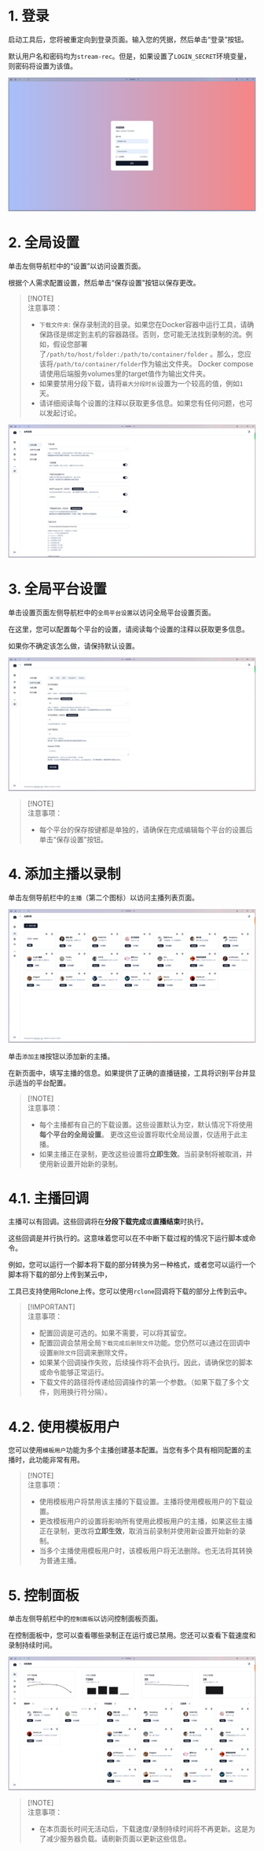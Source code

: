 # 1. 登录

启动工具后，您将被重定向到登录页面。输入您的凭据，然后单击“登录”按钮。

默认用户名和密码均为`stream-rec`。但是，如果设置了`LOGIN_SECRET`环境变量，则密码将设置为该值。

![login.png](https://github.com/hua0512/stream-rec-front/blob/master/docs/zh/login.png)

# 2. 全局设置

单击左侧导航栏中的“设置”以访问设置页面。

根据个人需求配置设置，然后单击“保存设置”按钮以保存更改。

> [!NOTE]\
> 注意事项：
> - `下载文件夹`:
    保存录制流的目录。如果您在Docker容器中运行工具，请确保路径是绑定到主机的容器路径。否则，您可能无法找到录制的流。例如，假设您部署了`/path/to/host/folder:/path/to/container/folder`
    。那么，您应该将`/path/to/container/folder`作为输出文件夹。 Docker compose 请使用后端服务volumes里的target值作为输出文件夹。
> - 如果要禁用分段下载，请将`最大分段时长`设置为一个较高的值，例如`1` 天。
> - 请详细阅读每个设置的注释以获取更多信息。如果您有任何问题，也可以发起讨论。

![global_settings.png](https://github.com/hua0512/stream-rec-front/blob/master/docs/zh/settings.png)


# 3. 全局平台设置

单击设置页面左侧导航栏中的`全局平台设置`以访问全局平台设置页面。

在这里，您可以配置每个平台的设置，请阅读每个设置的注释以获取更多信息。

如果你不确定该怎么做，请保持默认设置。

![platform_settings.png](https://github.com/hua0512/stream-rec-front/blob/master/docs/zh/platform_settings.png)

> [!NOTE]\
> 注意事项：
> - 每个平台的保存按键都是单独的，请确保在完成编辑每个平台的设置后单击“保存设置”按钮。

# 4. 添加主播以录制

单击左侧导航栏中的`主播`（第二个图标）以访问主播列表页面。

![streamers.png](https://github.com/hua0512/stream-rec-front/blob/master/docs/zh/streamers.png)

单击`添加主播`按钮以添加新的主播。

在新页面中，填写主播的信息。如果提供了正确的直播链接，工具将识别平台并显示适当的平台配置。

> [!NOTE]\
> 注意事项：
> - 每个主播都有自己的下载设置。这些设置默认为空，默认情况下将使用**每个平台的全局设置**。
    更改这些设置将取代全局设置，仅适用于此主播。
> - 如果主播正在录制，更改这些设置将**立即生效**。当前录制将被取消，并使用新设置开始新的录制。

# 4.1. 主播回调

主播可以有回调。这些回调将在**分段下载完成**或**直播结束**时执行。

这些回调是并行执行的。这意味着您可以在不中断下载过程的情况下运行脚本或命令。

例如，您可以运行一个脚本将下载的部分转换为另一种格式，或者您可以运行一个脚本将下载的部分上传到某云中，

工具已支持使用Rclone上传。您可以使用`rclone`回调将下载的部分上传到云中。

> [!IMPORTANT]\
> 注意事项：
> - 配置回调是可选的。如果不需要，可以将其留空。
> - 配置回调会禁用全局`下载完成后删除文件`功能。您仍然可以通过在回调中设置`删除文件`回调来删除文件。
> - 如果某个回调操作失败，后续操作将不会执行。因此，请确保您的脚本或命令能够正常运行。
> - 下载文件的路径将传递给回调操作的第一个参数。（如果下载了多个文件，则用换行符分隔）。

# 4.2. 使用模板用户

您可以使用`模板用户`功能为多个主播创建基本配置。当您有多个具有相同配置的主播时，此功能非常有用。

> [!NOTE]\
> 注意事项：
> - 使用模板用户将禁用该主播的下载设置。主播将使用模板用户的下载设置。
> - 更改模板用户的设置将影响所有使用此模板用户的主播，如果这些主播正在录制，更改将**立即生效**，取消当前录制并使用新设置开始新的录制。
> - 当多个主播使用模板用户时，该模板用户将无法删除。也无法将其转换为普通主播。

# 5. 控制面板

单击左侧导航栏中的`控制面板`以访问控制面板页面。

在控制面板中，您可以查看哪些录制正在运行或已禁用。您还可以查看下载速度和录制持续时间。

![dashboard.png](https://github.com/hua0512/stream-rec-front/blob/master/docs/zh/dashboard.png)

> [!NOTE]\
> 注意事项：
> - 在本页面长时间无活动后，下载速度/录制持续时间将不再更新。这是为了减少服务器负载。请刷新页面以更新这些信息。